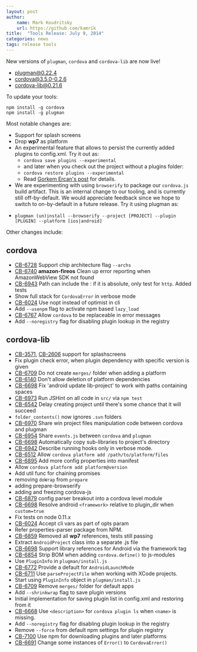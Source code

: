 ```yaml
---
layout: post
author:
    name: Mark Koudritsky
    url: https://github.com/kamrik
title:  "Tools Release: July 9, 2014"
categories: news
tags: release tools
---
```

New versions of `plugman`, `cordova` and `cordova-lib` are now live!

* [plugman@0.22.4](https://www.npmjs.org/package/plugman)
* [cordova@3.5.0-0.2.6](https://www.npmjs.org/package/cordova)
* [cordova-lib@0.21.6](https://www.npmjs.org/package/cordova-lib)

To update your tools:

    npm install -g cordova
    npm install -g plugman

Most notable changes are:

* Support for splash screens
* Drop **wp7** as platform
* An experimental feature that allows to persist the currently added plugins to config.xml. Try it out as:
  - `cordova save plugins --experimental`
  - and later when you check out the project without a plugins folder:
  - `cordova restore plugins --experimental`
  - Read [Gorkem Ercan's post](http://www.gorkem-ercan.com/2014/06/sharing-cordova-projects-becomes-easier.html) for details.
* We are experimenting with using `browserify` to package our `cordova.js` build artifact. This is an internal change to our tooling, and is currently still off-by-default.  We would appreciate feedback since we hope to switch to on-by-default in a future release.  Try it using plugman as:
 - `plugman (un)install --browserify --project [PROJECT] --plugin [PLUGIN] --platform [ios|android]`


Other changes include:
<!--more-->

## cordova

* [CB-6728](https://issues.apache.org/jira/browse/CB-6728) Support chip architecture flag `--archs`
* [CB-6740](https://issues.apache.org/jira/browse/CB-6740) **amazon-fireos** Clean up error reporting when AmazonWebView SDK not found
* [CB-6943](https://issues.apache.org/jira/browse/CB-6943) Path can include the : if it is absolute, only test for `http`. Added tests
* Show full stack for `CordovaError` in verbose mode
* [CB-6024](https://issues.apache.org/jira/browse/CB-6024) Use nopt instead of optimist in cli
* Add `--usenpm` flag to activate npm based `lazy_load`
* [CB-6767](https://issues.apache.org/jira/browse/CB-6767) Allow `cordova` to be replaceable in error messages
* Add `--noregistry` flag for disabling plugin lookup in the registry

## cordova-lib

* [CB-3571](https://issues.apache.org/jira/browse/CB-3571), [CB-2606](https://issues.apache.org/jira/browse/CB-2606) support for splashscreens
* Fix plugin check error, when plugin dependency with specific version is given
* [CB-6709](https://issues.apache.org/jira/browse/CB-6709) Do not create `merges/` folder when adding a platform
* [CB-6140](https://issues.apache.org/jira/browse/CB-6140) Don't allow deletion of platform dependencies
* [CB-6698](https://issues.apache.org/jira/browse/CB-6698) Fix 'android update lib-project' to work with paths containing spaces
* [CB-6973](https://issues.apache.org/jira/browse/CB-6973) Run JSHint on all code in `src/` via `npm test`
* [CB-6542](https://issues.apache.org/jira/browse/CB-6542) Delay creating project until there's some chance that it will succeed
* `folder_contents()` now ignores `.svn` folders
* [CB-6970](https://issues.apache.org/jira/browse/CB-6970) Share win project files manipulation code between cordova and plugman
* [CB-6954](https://issues.apache.org/jira/browse/CB-6954) Share `events.js` between `cordova` and `plugman`
* [CB-6698](https://issues.apache.org/jira/browse/CB-6698) Automatically copy sub-libraries to project's directory
* [CB-6942](https://issues.apache.org/jira/browse/CB-6942) Describe running hooks only in verbose mode.
* [CB-6512](https://issues.apache.org/jira/browse/CB-6512) Allow `cordova platform add /path/to/platform/files`
* [CB-6895](https://issues.apache.org/jira/browse/CB-6895) Add more config properties into manifest
* Allow `cordova platform add platform@version`
* Add util func for chaining promises
* removing `doWrap` from `prepare`
* adding prepare-browserify
* adding and freezing cordova-js
* [CB-6879](https://issues.apache.org/jira/browse/CB-6879) config parser breakout into a cordova level module
* [CB-6698](https://issues.apache.org/jira/browse/CB-6698) Resolve android `<framework>` relative to plugin_dir when `custom=true`
* Fix tests on node 0.11.x
* [CB-6024](https://issues.apache.org/jira/browse/CB-6024) Accept cli vars as part of opts param
* Refer properties-parser package from NPM.
* [CB-6859](https://issues.apache.org/jira/browse/CB-6859) Removed all **wp7** references, tests still passing
* Extract `AndroidProject` class into a separate .js file
* [CB-6698](https://issues.apache.org/jira/browse/CB-6698) Support library references for Android via the framework tag
* [CB-6854](https://issues.apache.org/jira/browse/CB-6854) Strip BOM when adding `cordova.define()` to js-modules
* Use `PluginInfo` in `plugman/install.js`
* [CB-6772](https://issues.apache.org/jira/browse/CB-6772) Provide a default for `AndroidLaunchMode`
* [CB-6711](https://issues.apache.org/jira/browse/CB-6711) Use `parseProjectFile` when working with XCode projects.
* Start using `PluginInfo` object in `plugman/install.js`
* [CB-6709](https://issues.apache.org/jira/browse/CB-6709) Remove `merges/` folder for default apps
* Add `--shrinkwrap` flag to save plugin versions
* Initial implementation for saving plugin list in config.xml and restoring from it
* [CB-6668](https://issues.apache.org/jira/browse/CB-6668) Use `<description>` for `cordova plugin ls` when `<name>` is missing.
* Add `--noregistry` flag for disabling plugin lookup in the registry
* Remove `--force` from default npm settings for plugin registry
* [CB-7100](https://issues.apache.org/jira/browse/CB-7100) Use npm for downloading plugins and later platforms
* [CB-6691](https://issues.apache.org/jira/browse/CB-6691) Change some instances of `Error()` to `CordovaError()`

